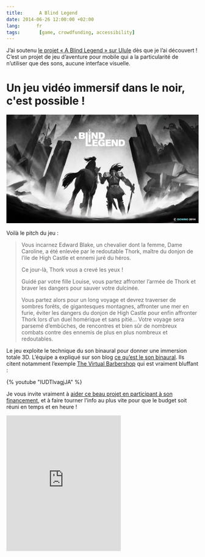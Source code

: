 ```yaml
---
title:      A Blind Legend
date: 2014-06-26 12:00:00 +02:00
lang:      fr
tags:       [game, crowdfunding, accessibility]
---
```


J’ai soutenu [le projet « A Blind Legend » sur Ulule](http://fr.ulule.com/a-blind-legend/) dès que je l’ai découvert ! C’est un projet de jeu d’aventure pour mobile qui a la particularité de n’utiliser que des sons, aucune interface visuelle.

# Un jeu vidéo immersif dans le noir, c'est possible !

![](artwork-hd.jpg)

Voilà le pitch du jeu :

> Vous incarnez Edward Blake, un chevalier dont la femme, Dame Caroline, a été enlevée par le redoutable Thork, maître du donjon de l’ile de High Castle et ennemi juré du héros.
>
> Ce jour-là, Thork vous a crevé les yeux !
>
> Guidé par votre fille Louise, vous partez affronter l’armée de Thork et braver les dangers pour sauver votre dulcinée.
>
> Vous partez alors pour un long voyage et devrez traverser de sombres forêts, de gigantesques montagnes, affronter une mer en furie, éviter les dangers du donjon de High Castle pour enfin affronter Thork lors d’un duel homérique et sans pitié… Votre voyage sera parsemé d’embûches, de rencontres et bien sûr de nombreux combats contre des ennemis de plus en plus nombreux et redoutables.

Le jeu exploite le technique du son binaural pour donner une immersion totale 3D. L’équipe a expliqué sur son blog [ce qu’est le son binaural](http://www.ablindlegend.com/le-son-binaural-quest-ce-que-cest/). Ils citent notamment l’exemple [The Virtual Barbershop](https://www.youtube.com/watch?v=IUDTlvagjJA) qui est vraiment bluffant :

{% youtube "IUDTlvagjJA" %}

Je vous invite vraiment à [aider ce beau projet en participant à son financement](http://fr.ulule.com/a-blind-legend/), et à faire tourner l’info au plus vite pour que le budget soit réuni en temps et en heure !

<iframe frameborder="0" height="355px" width="300px" src="https://fr.ulule.com/a-blind-legend/widget.html" scrolling="no"></iframe>
